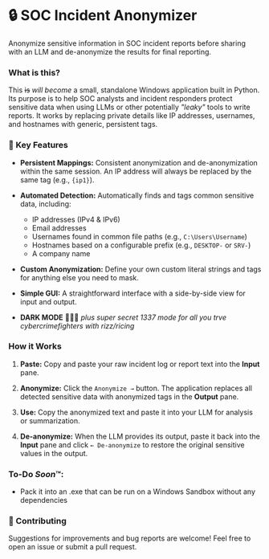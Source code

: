 
# 🔒 SOC Incident Anonymizer

Anonymize sensitive information in SOC incident reports before sharing with an LLM and de-anonymize the results for final reporting.

### What is this?

This ~~is~~ *will become* a small, standalone Windows application built in Python. Its purpose is to help SOC analysts and incident responders protect sensitive data when using LLMs or other potentially *"leaky"* tools to write reports. It works by replacing private details like IP addresses, usernames, and hostnames with generic, persistent tags.

### 🔩 Key Features

- **Persistent Mappings:** Consistent anonymization and de-anonymization within the same session. An IP address will always be replaced by the same tag (e.g., `{ip1}`).
    
- **Automated Detection:** Automatically finds and tags common sensitive data, including:
    
    - IP addresses (IPv4 & IPv6)
    - Email addresses
    - Usernames found in common file paths (e.g., `C:\Users\Username`)
    - Hostnames based on a configurable prefix (e.g., `DESKTOP-` or `SRV-`)
    - A company name
        
- **Custom Anonymization:** Define your own custom literal strings and tags for anything else you need to mask.
  
- **Simple GUI:** A straightforward interface with a side-by-side view for input and output.

- **DARK MODE** 🌚🌚🌚 *plus super secret 1337 mode for all you trve cybercrimefighters with rizz/ricing*

    
### How it Works

1. **Paste:** Copy and paste your raw incident log or report text into the **Input** pane.
    
2. **Anonymize:** Click the `Anonymize →` button. The application replaces all detected sensitive data with anonymized tags in the **Output** pane.
    
3. **Use:** Copy the anonymized text and paste it into your LLM for analysis or summarization.
    
4. **De-anonymize:** When the LLM provides its output, paste it back into the **Input** pane and click `← De-anonymize` to restore the original sensitive values in the output.

### To-Do *Soon*™️:
- Pack it into an .exe that can be run on a Windows Sandbox without any dependencies


### 🤝 Contributing

Suggestions for improvements and bug reports are welcome! Feel free to open an issue or submit a pull request.